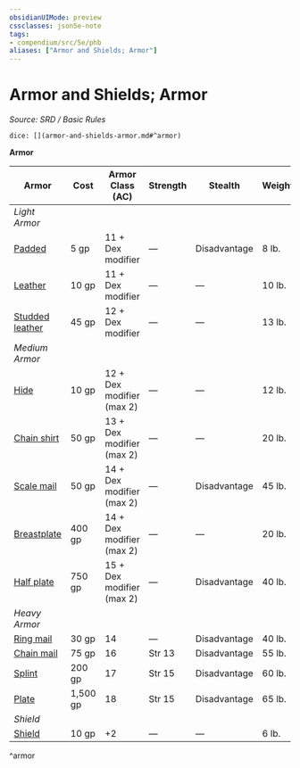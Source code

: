 ```yaml
---
obsidianUIMode: preview
cssclasses: json5e-note
tags:
- compendium/src/5e/phb
aliases: ["Armor and Shields; Armor"]
---
```

# Armor and Shields; Armor
*Source: SRD / Basic Rules* 

`dice: [](armor-and-shields-armor.md#^armor)`

**Armor**

| Armor | Cost | Armor Class (AC) | Strength | Stealth | Weight |
|-------|------|------------------|----------|---------|--------|
| *Light Armor* |  |  |  |  |  |
| [Padded](padded-armor.md) | 5 gp | 11 + Dex modifier | — | Disadvantage | 8 lb. |
| [Leather](leather-armor.md) | 10 gp | 11 + Dex modifier | — | — | 10 lb. |
| [Studded leather](studded-leather-armor.md) | 45 gp | 12 + Dex modifier | — | — | 13 lb. |
| *Medium Armor* |  |  |  |  |  |
| [Hide](hide-armor.md) | 10 gp | 12 + Dex modifier (max 2) | — | — | 12 lb. |
| [Chain shirt](chain-shirt.md) | 50 gp | 13 + Dex modifier (max 2) | — | — | 20 lb. |
| [Scale mail](scale-mail.md) | 50 gp | 14 + Dex modifier (max 2) | — | Disadvantage | 45 lb. |
| [Breastplate](breastplate.md) | 400 gp | 14 + Dex modifier (max 2) | — | — | 20 lb. |
| [Half plate](half-plate-armor.md) | 750 gp | 15 + Dex modifier (max 2) | — | Disadvantage | 40 lb. |
| *Heavy Armor* |  |  |  |  |  |
| [Ring mail](ring-mail.md) | 30 gp | 14 | — | Disadvantage | 40 lb. |
| [Chain mail](chain-mail.md) | 75 gp | 16 | Str 13 | Disadvantage | 55 lb. |
| [Splint](splint-armor.md) | 200 gp | 17 | Str 15 | Disadvantage | 60 lb. |
| [Plate](plate-armor.md) | 1,500 gp | 18 | Str 15 | Disadvantage | 65 lb. |
| *Shield* |  |  |  |  |  |
| [Shield](dnd5e-markdown-main/compendium/items/shield.md) | 10 gp | +2 | — | — | 6 lb. |
^armor